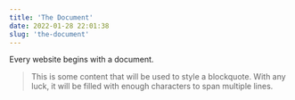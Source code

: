 ```yaml
---
title: 'The Document'
date: 2022-01-28 22:01:38
slug: 'the-document'
---
```


Every website begins with a document.

> This is some content that will be used to style a blockquote. With any luck, it will be filled with enough characters to span multiple lines.